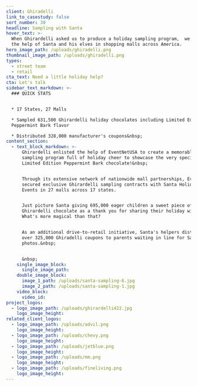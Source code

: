 ```yaml
---
client: Ghiradelli
link_to_casestudy: false
sort_number: 30
headline: Sampling with Santa
hover_text: >-
  When Ghirardelli asked us to produce a holiday sampling program,  we enlisted
  the help of Santa and his elves in shopping malls across America.
hero_image_path: /uploads/ghiradelli.png
thumbnail_image_path: /uploads/ghiradelli.png
types:
  - street team
  - retail
cta_text: Need a little holiday help?
cta: Let's talk
sidebar_text_markdown: >-
  ### QUICK STATS


  * 17 States, 27 Malls

  * Sampled 631,500 Ghirardelli holiday chocolates including Limited Edition
  Peppermint Bark flavor

  * Distributed 328,000 manufacturer's coupons&nbsp;
content_section:
  - text_block_markdown: >-
      Ghirardelli enlisted the help of EventNetUSA to create a memorable
      sampling program full of holiday cheer to showcase the very special
      Limited Edition Peppermint Bark chocolate!&nbsp;


      Through its extensive network of nationwide mall partnerships, EventNetUSA
      secured exclusive Ghirardelli sampling contracts with Santa Holiday Photo
      Events in 27 malls across 17 states.


      Just picture Santa giving 695,000 eager children a sweet piece of
      Ghirardelli chocolate as a thank you for sharing their holiday wishes.
      What's more magical than that?


      As an additional drive-to-retail initiative, Santa's helpers distributed
      over 325,000 Ghiradelli coupons to parents waiting in line for Santa
      photos.&nbsp;


      &nbsp;
    single_image_block:
      single_image_path:
    double_image_block:
      image_1_path: /uploads/santa-sampling-6.jpg
      image_2_path: /uploads/santa-sampling-1.jpg
    video_block:
      video_id:
project_logos:
  - logo_image_path: /uploads/ghirardelli422.jpg
    logo_image_height:
related_client_logos:
  - logo_image_path: /uploads/advil.png
    logo_image_height:
  - logo_image_path: /uploads/chevy.png
    logo_image_height:
  - logo_image_path: /uploads/jetblue.png
    logo_image_height:
  - logo_image_path: /uploads/mm.png
    logo_image_height:
  - logo_image_path: /uploads/fineliving.png
    logo_image_height:
---
```

